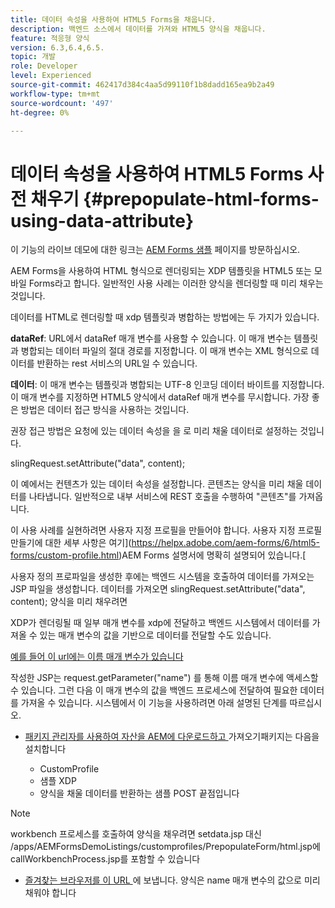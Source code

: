```yaml
---
title: 데이터 속성을 사용하여 HTML5 Forms을 채웁니다.
description: 백엔드 소스에서 데이터를 가져와 HTML5 양식을 채웁니다.
feature: 적응형 양식
version: 6.3,6.4,6.5.
topic: 개발
role: Developer
level: Experienced
source-git-commit: 462417d384c4aa5d99110f1b8dadd165ea9b2a49
workflow-type: tm+mt
source-wordcount: '497'
ht-degree: 0%

---
```



# 데이터 속성을 사용하여 HTML5 Forms 사전 채우기 {#prepopulate-html-forms-using-data-attribute}

이 기능의 라이브 데모에 대한 링크는 [AEM Forms 샘플](https://forms.enablementadobe.com/content/samples/samples.html?query=0) 페이지를 방문하십시오.

AEM Forms을 사용하여 HTML 형식으로 렌더링되는 XDP 템플릿을 HTML5 또는 모바일 Forms라고 합니다. 일반적인 사용 사례는 이러한 양식을 렌더링할 때 미리 채우는 것입니다.

데이터를 HTML로 렌더링할 때 xdp 템플릿과 병합하는 방법에는 두 가지가 있습니다.

**dataRef**: URL에서 dataRef 매개 변수를 사용할 수 있습니다. 이 매개 변수는 템플릿과 병합되는 데이터 파일의 절대 경로를 지정합니다. 이 매개 변수는 XML 형식으로 데이터를 반환하는 rest 서비스의 URL일 수 있습니다.

**데이터**: 이 매개 변수는 템플릿과 병합되는 UTF-8 인코딩 데이터 바이트를 지정합니다. 이 매개 변수를 지정하면 HTML5 양식에서 dataRef 매개 변수를 무시합니다. 가장 좋은 방법은 데이터 접근 방식을 사용하는 것입니다.

권장 접근 방법은 요청에 있는 데이터 속성을 을 로 미리 채울 데이터로 설정하는 것입니다.

slingRequest.setAttribute(&quot;data&quot;, content);

이 예에서는 컨텐츠가 있는 데이터 속성을 설정합니다. 콘텐츠는 양식을 미리 채울 데이터를 나타냅니다. 일반적으로 내부 서비스에 REST 호출을 수행하여 &quot;콘텐츠&quot;를 가져옵니다.

이 사용 사례를 실현하려면 사용자 지정 프로필을 만들어야 합니다. 사용자 지정 프로필 만들기에 대한 세부 사항은 여기](https://helpx.adobe.com/aem-forms/6/html5-forms/custom-profile.html)AEM Forms 설명서에 명확히 설명되어 있습니다.[

사용자 정의 프로파일을 생성한 후에는 백엔드 시스템을 호출하여 데이터를 가져오는 JSP 파일을 생성합니다. 데이터를 가져오면 slingRequest.setAttribute(&quot;data&quot;, content); 양식을 미리 채우려면

XDP가 렌더링될 때 일부 매개 변수를 xdp에 전달하고 백엔드 시스템에서 데이터를 가져올 수 있는 매개 변수의 값을 기반으로 데이터를 전달할 수도 있습니다.

[예를 들어 이 url에는 이름 매개 변수가 있습니다](http://localhost:4502/content/dam/formsanddocuments/PrepopulateMobileForm.xdp/jcr:content?name=john)

작성한 JSP는 request.getParameter(&quot;name&quot;) 를 통해 이름 매개 변수에 액세스할 수 있습니다. 그런 다음 이 매개 변수의 값을 백엔드 프로세스에 전달하여 필요한 데이터를 가져올 수 있습니다.
시스템에서 이 기능을 사용하려면 아래 설명된 단계를 따르십시오.

* [패키지 관리자를 사용하여 자산을 AEM에 다운로드하고 ](assets/prepopulatemobileform.zip)
가져오기패키지는 다음을 설치합니다

   * CustomProfile
   * 샘플 XDP
   * 양식을 채울 데이터를 반환하는 샘플 POST 끝점입니다

>[!NOTE]
>
>workbench 프로세스를 호출하여 양식을 채우려면 setdata.jsp 대신 /apps/AEMFormsDemoListings/customprofiles/PrepopulateForm/html.jsp에 callWorkbenchProcess.jsp를 포함할 수 있습니다

* [즐겨찾는 브라우저를 이 URL ](http://localhost:4502/content/dam/formsanddocuments/PrepopulateMobileForm.xdp/jcr:content?name=Adobe%20Systems)에 보냅니다. 양식은 name 매개 변수의 값으로 미리 채워야 합니다
